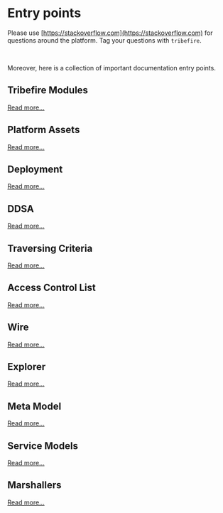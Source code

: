 # Entry points

Please use [https://stackoverflow.com](https://stackoverflow.com) for questions around the platform. Tag your questions with `tribefire`. 

<br>

Moreover, here is a collection of important documentation entry points. 

## Tribefire Modules

[Read more...](https://documentation.tribefire.com/tribefire.cortex.documentation/concepts-doc/features/tribefire-modules/introduction.html)


## Platform Assets

[Read more...](https://documentation.tribefire.com/tribefire.cortex.documentation/concepts-doc/features/platform_assets.html)

## Deployment

[Read more...](https://documentation.tribefire.com/tribefire.cortex.documentation/concepts-doc/features/deployment.html)

## DDSA

[Read more...](https://documentation.tribefire.com/tribefire.cortex.documentation/concepts-doc/features/ddsa.html)

## Traversing Criteria

[Read more...](https://documentation.tribefire.com/tribefire.cortex.documentation/concepts-doc/features/traversing_criteria.html)

## Access Control List

[Read more...](https://documentation.tribefire.com/tribefire.cortex.documentation/concepts-doc/features/access_control.html)

## Wire

[Read more...](https://documentation.tribefire.com/tribefire.cortex.documentation/concepts-doc/features/wire/wire.html)

## Explorer

[Read more...](https://documentation.tribefire.com/tribefire.cortex.documentation/concepts-doc/features/ui-clients/explorer.html)

## Meta Model 

[Read more...](https://documentation.tribefire.com/tribefire.cortex.documentation/concepts-doc/features/platform-models/metamodel.html)

## Service Models

[Read more...](https://documentation.tribefire.com/tribefire.cortex.documentation/concepts-doc/features/service-model/service_model.html)

## Marshallers

[Read more...](https://documentation.tribefire.com/tribefire.cortex.documentation/concepts-doc/features/marshalling.html)

<!-- Jinni Syntax // needs to be located -->

